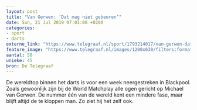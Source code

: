 ```yaml
---
layout: post
title: "Van Gerwen: ’Dat mag niet gebeuren’"
date: Sun, 21 Jul 2019 07:01:00 +0200
categories: 
- sport 
- darts 
externe_link: "https://www.telegraaf.nl/sport/1793214017/van-gerwen-dat-mag-niet-gebeuren"
feature_image: "https://www.telegraaf.nl/images/1200x630/filters:format(jpeg):quality(80)/cdn-kiosk-api.telegraaf.nl/40b3a0d6-ab76-11e9-b2aa-02d1dbdc35d1.jpg"
aantal: 50
unieke: 45
bron: De Telegraaf
---
```


<p class="intro">De wereldtop binnen het darts is voor een week neergestreken in Blackpool. Zoals gewoonlijk zijn bij de World Matchplay alle ogen gericht op Michael van Gerwen. De nummer één van de wereld kent een mindere fase, maar blijft altijd de te kloppen man. Zo ziet hij het zelf ook.</p>
